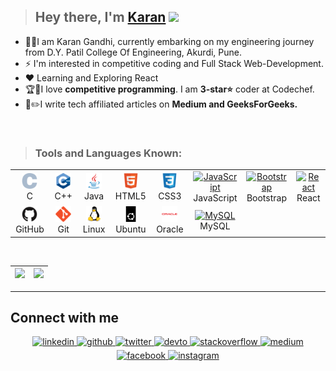 
 
> ## Hey there, I'm [Karan][website] <img src="https://raw.githubusercontent.com/MartinHeinz/MartinHeinz/master/wave.gif" width="30px">

- 👨‍🎓I am Karan Gandhi, currently embarking on my engineering journey from D.Y. Patil College Of Engineering, Akurdi, Pune.
- ⚡ I'm interested in competitive coding and Full Stack Web-Development.
- ❤️ Learning and Exploring React
- 🏆🥇I love **competitive programming**. I am **3-star⭐️** coder at Codechef.<br />
- 📝✏️I write tech affiliated articles on **Medium and GeeksForGeeks.** <br />

<br />

> ### Tools and Languages Known: 
<table>
  <tr>
    <td align="center" width="96">
      <a href="#macropower-tech">
        <img src="https://github.com/devicons/devicon/blob/master/icons/c/c-original.svg" width="25" height="25" alt="C#" />
      </a>
      <br>C
    </td>
    <td align="center" width="96">
      <a href="#macropower-tech">
        <img src="https://github.com/devicons/devicon/blob/master/icons/cplusplus/cplusplus-original.svg" width="25" height="25" alt="C++" />
      </a>
      <br>C++
    </td>
    <td align="center" width="96">
      <a href="#macropower-tech">
        <img src="https://github.com/devicons/devicon/blob/master/icons/java/java-original.svg" width="25" height="25" alt="Java" />
      </a>
      <br>Java
    </td>
    <td align="center" width="96">
      <a href="#macropower-tech">
        <img src="https://github.com/devicons/devicon/blob/master/icons/html5/html5-original.svg" width="25" height="25" alt="html" />
      </a>
      <br>HTML5
    </td>
   <td align="center" width="96">
      <a href="#macropower-tech">
        <img src="https://github.com/devicons/devicon/blob/master/icons/css3/css3-original.svg" width="25" height="25" alt="css" />
      </a>
      <br>CSS3
    </td>
    <td align="center" width="96">
      <a href="#macropower-tech">
        <img src="https://devicons.github.io/devicon/devicon.git/icons/javascript/javascript-original.svg" width="25" height="25" alt="JavaScript" />
      </a>
      <br>JavaScript
    </td>
   <td align="center" width="96">
      <a href="#macropower-tech">
        <img src="https://devicons.github.io/devicon/devicon.git/icons/bootstrap/bootstrap-plain.svg" width="25" height="25" alt="Bootstrap" />
      </a>
      <br>Bootstrap
    </td>
    <td align="center" width="96">
      <a href="#macropower-tech" >
        <img src="https://devicons.github.io/devicon/devicon.git/icons/react/react-original.svg" width="25" height="25" alt="React" />
      </a>
      <br>React
    </td>
    
  </tr>
  <tr>
    <td align="center" width="96"> 
      <a href="#macropower-tech" >
        <img src="https://github.com/devicons/devicon/blob/master/icons/github/github-original.svg" width="25" height="25" alt="Docker" />
      </a>
      <br>GitHub
    </td>
    <td align="center" width="96">
      <a href="#macropower-tech" >
        <img src="https://github.com/devicons/devicon/blob/master/icons/git/git-original.svg" width="25" height="25" alt="Kubernetes" />
      </a>
      <br>Git
    </td>
    <td align="center"  width="96">
      <a href="#macropower-tech">
        <img src="https://github.com/devicons/devicon/blob/master/icons/linux/linux-original.svg" width="25" height="25" alt="linux" />
      </a>
      <br>Linux
    </td>
 <td align="center"  width="96">
      <a href="#macropower-tech">
        <img src="https://github.com/devicons/devicon/blob/master/icons/ubuntu/ubuntu-plain.svg" width="25" height="25" alt="ubuntu" />
      </a>
      <br>Ubuntu
    </td>
 <td align="center"  width="96">
      <a href="#macropower-tech">
        <img src="https://github.com/devicons/devicon/blob/master/icons/oracle/oracle-original.svg" width="25" height="25" alt="oracle" />
      </a>
      <br>Oracle
    </td>
    <td align="center"  width="96">
      <a href="#macropower-tech">
        <img src="https://devicons.github.io/devicon/devicon.git/icons/mysql/mysql-original.svg" width="25" height="25" alt="MySQL" />
      </a>
      <br>MySQL
    </td>
   
  </tr>
</table>

<br />

|<img src="https://github-readme-stats.vercel.app/api?username=karan0805&&show_icons=true&count_private=true"/>|<img src="https://github-readme-streak-stats.herokuapp.com/?user=karan0805"/>|
|---|---|


 ---

## Connect with me  
<div align="center">
 <a href="https://www.linkedin.com/in/karan0805/" target="_blank">
<img src=https://img.shields.io/badge/linkedin-%231E77B5.svg?&style=for-the-badge&logo=linkedin&logoColor=white alt=linkedin style="margin-bottom: 5px;" />
</a>
<a href="https://github.com/karan0805" target="_blank">
<img src=https://img.shields.io/badge/github-%2324292e.svg?&style=for-the-badge&logo=github&logoColor=white alt=github style="margin-bottom: 5px;" />
</a>
<a href="https://twitter.com/Karan_0805" target="_blank">
<img src=https://img.shields.io/badge/twitter-%2300acee.svg?&style=for-the-badge&logo=twitter&logoColor=white alt=twitter style="margin-bottom: 5px;" />
</a>
<a href="https://dev.to/karan0805" target="_blank">
<img src=https://img.shields.io/badge/dev.to-%2308090A.svg?&style=for-the-badge&logo=dev.to&logoColor=white alt=devto style="margin-bottom: 5px;" />
</a>
<a href="https://stackoverflow.com/users/12383316/karan0805" target="_blank">
<img src=https://img.shields.io/badge/stackoverflow-%23F28032.svg?&style=for-the-badge&logo=stackoverflow&logoColor=white alt=stackoverflow style="margin-bottom: 5px;" />
</a>
<a href="https://medium.com/@karan085" target="_blank">
<img src=https://img.shields.io/badge/medium-%23292929.svg?&style=for-the-badge&logo=medium&logoColor=white alt=medium style="margin-bottom: 5px;" />
</a>  
<a href="https://www.facebook.com/karan0805/" target="_blank">
<img src=https://img.shields.io/badge/facebook-%232E87FB.svg?&style=for-the-badge&logo=facebook&logoColor=white alt=facebook style="margin-bottom: 5px;" />
</a>
<a href="https://instagram.com/k_a_r_a_n_0805" target="_blank">
<img src=https://img.shields.io/badge/instagram-%23000000.svg?&style=for-the-badge&logo=instagram&logoColor=white alt=instagram style="margin-bottom: 5px;" />
</a>
</div>

[website]: https://karan0805.github.io/portfolio/
[instagram]: https://www.instagram.com/k_a_r_a_n_0805/
[linkedin]: https://www.linkedin.com/in/karan0805/
[github]: https://github.com/karan0805
[mail]: karangandhi.navsari@gmail.com

